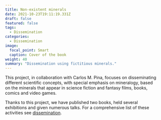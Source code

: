 ```yaml
---
title: Non-existent minerals
date: 2021-10-23T19:11:19.331Z
draft: false
featured: false
tags:
  - Dissemination
categories:
  - Dissemination
image:
  focal_point: Smart
  caption: Cover of the book
weight: 40
summary: "Dissemination using fictitious minerals."
---
```


This project, in collaboration with Carlos M. Pina, focuses on disseminating different scientific concepts, with special emphasis on mineralogy, based on the minerals that appear in science fiction and fantasy films, books, comics and video games.

Thanks to this project, we have published two books, held several exhibitions and given numerous talks. For a comprehensive list of these activities see [dissemination](/post/dissemination).